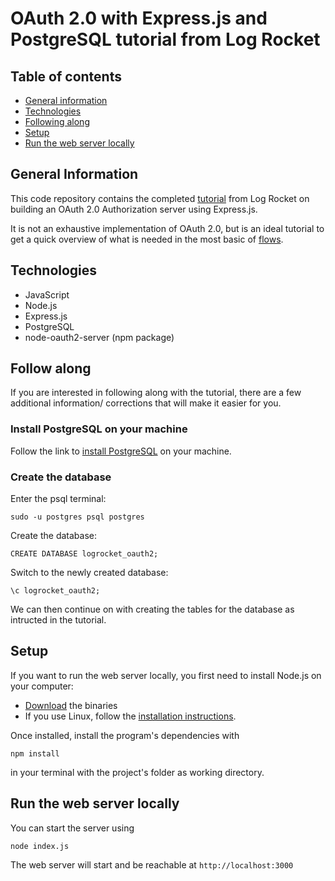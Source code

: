 # OAuth 2.0 with Express.js and PostgreSQL tutorial from Log Rocket 
## Table of contents
* [General information](#general-information)
* [Technologies](#technologies)
* [Following along](#following-along)
* [Setup](#setup)
* [Run the web server locally](#run-the-web-server-locally)

## General Information
This code repository contains the completed [tutorial](https://blog.logrocket.com/implementing-oauth-2-0-in-node-js/) from Log Rocket on building an OAuth 2.0 Authorization server using Express.js. 

It is not an exhaustive implementation of OAuth 2.0, but is an ideal tutorial to get a quick overview of what is needed in the most basic of [flows](https://auth0.com/docs/authorization/which-oauth-2-0-flow-should-i-use).

## Technologies
* JavaScript
* Node.js
* Express.js
* PostgreSQL
* node-oauth2-server (npm package)

## Follow along
If you are interested in following along with the tutorial, there are a few additional information/ corrections that will make it easier for you.

### Install PostgreSQL on your machine
Follow the link to [install PostgreSQL](https://www.postgresql.org/) on your machine.

### Create the database

Enter the psql terminal:

```
sudo -u postgres psql postgres
```

Create the database:

```
CREATE DATABASE logrocket_oauth2;
```

Switch to the newly created database:

```
\c logrocket_oauth2;
```

We can then continue on with creating the tables for the database as intructed in the tutorial.

## Setup

If you want to run the web server locally, you first need to install Node.js on your computer:
* [Download](https://nodejs.org/en/download/) the binaries
* If you use Linux, follow the [installation instructions](https://github.com/nodejs/help/wiki/Installation#how-to-install-nodejs-via-binary-archive-on-linux).

Once installed, install the program's dependencies with 
```
npm install
``` 
in your terminal with the project's folder as working directory.

## Run the web server locally

You can start the server using
```
node index.js
```

The web server will start and be reachable at `http://localhost:3000`
